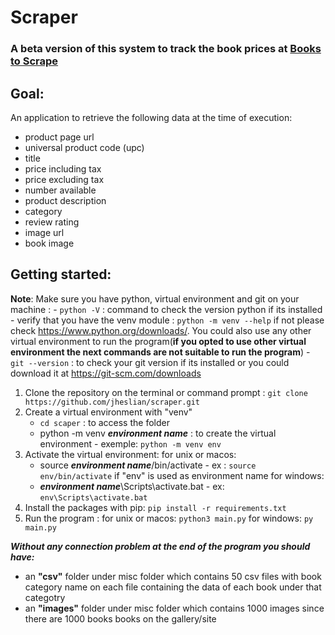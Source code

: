 # Scraper
### A beta version of this system to track the book prices at [Books to Scrape](http://books.toscrape.com/) 
## Goal:
An application to retrieve the following data at the time of execution:
 - product page url 
 - universal product code (upc) 
 - title 
 - price including tax 
 - price excluding tax 
 - number available
 - product description 
 - category 
 - review rating 
 - image url
 - book image

## Getting started:
**Note**: Make sure you have python, virtual environment and git on your machine : 
	- `python -V` : command to check the version python if its installed
	- verify that you have the venv module : `python -m venv --help` if not please check https://www.python.org/downloads/. You could also use any other virtual environment to run the program(**if you opted to use other virtual environment the next commands are not suitable to run the program**)
	- `git --version` : to check your git version if its installed or you could download it at https://git-scm.com/downloads
 1. Clone the repository on the terminal or command prompt : `git clone https://github.com/jheslian/scraper.git`
 2. Create a virtual environment with "venv"  
	 - `cd scaper` :  to access the folder 
	 - python -m venv ***environment name*** : to create the virtual environment - exemple: `python -m venv env`
3. Activate the virtual environment:
	for unix or macos:
	- source ***environment name***/bin/activate - ex : `source env/bin/activate` if "env" is used as environment name 
	for windows:
	- ***environment name***\Scripts\activate.bat - ex: `env\Scripts\activate.bat`
4. Install the packages with pip: `pip install -r requirements.txt`	
6. Run the program : 
	for unix or macos: `python3 main.py`
	for windows: `py main.py`
 	

***Without any connection problem at the end of the program you should have:***

 - an **"csv"** folder under misc folder which contains 50 csv files with book category name on each file containing the data of each book under that categotry
 - an **"images"** folder under misc folder which contains 1000 images since there are 1000 books books on the gallery/site

